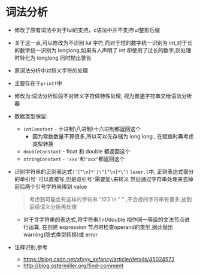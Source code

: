 #   词法分析
-  修改了原有词法中对于lul的支持，c语法中并不支持lul整形后缀
  - 关于这一点,可以修改为不识别 lul 字符,而对于短的数字统一识别为 int,对于长的数字统一识别为 longlong,如果有人声明了 int 却使用了过长的数字,则处理时转化为 longlong 同时抛出警告
-  原词法分析中对转义字符的处理 
  - 主要存在于`printf`中
  - 修改为:词法分析阶段不对转义字符做特殊处理, 视为普通字符串交给语法分析器
- 数据类型保留:
  - `intConstant` - 十进制\八进制\十六进制都返回这个
      - 因为常数数量不算很多,所以可以先存储为 long long , 在赋值时再考虑类型转换
  - `doubleConstant` - float 和 double 都返回这个
  - `stringConstant` - `'xxx'`和`"xxx"`都返回这个

- 识别字符串的正则表达式`('[^\n]*'|\"[^\n]*\")`
  `lexer.l`中, 正则表达式部分的单引号`'`可以直接写,但是双引号`"`需要加`\`来转义
  然后通过字符串处理来去掉前后两个引号字符来得到 value
  >考虑到可能会有这样的字符串 "123 \n \" " ,不合规的字符串有很多,放到后续语义分析再处理
  - 对于含字符串的表达式,将字符串/int/double 视作同一等级的文法节点进行运算, 在创建 expression 节点时检查operand的类型,据此抛出warning(隐式类型转换)或 error

- 注释识别,参考
  - https://blog.csdn.net/xfxyy_sxfancy/article/details/45024573 
  - http://blog.ostermiller.org/find-comment
 
